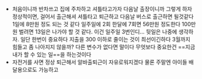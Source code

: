 - 처음이니까 반차쓰고 집에 주차하고 셔틀타고가자
  다음날 출장이니까 그렇게 하자
  정상적이면, 걸어서 출근해셔 셔틀타고 퇴근하고 다음날 버스로 출근하면 될것같다
  1일에 8만원 정도 되는 것 같다
  일주일에 2회 한달에 7회면 56만원 정도한다
  100만원 벌려면 13일은 나가야 할 것 같다. 이건 일주일 3번인디...
  뒷일은 나중에 생각하자. 일단 한번이 중요하다
  지출을 300 이하로 줄이는 것이 최선이긴하다
  3월까지 힘들고 좀 나아지지 않을까? 다른 변수가 없다면 말이다
  무엇보다 중요한건 ==지금 내가 할 수 있는 일==을 하는것이다
- 자전거를 사면 정상 퇴근해서 알바출퇴근이 자유로워지겠다
  물론 주말엔 아이들 배달용으로도 가능하고